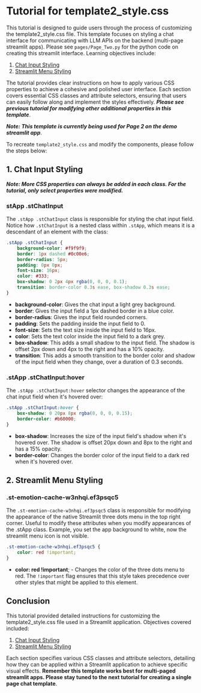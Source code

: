 # Tutorial for template2_style.css
This tutorial is designed to guide users through the process of customizing the template2_style.css file. This template focuses on styling a chat interface for communicating with LLM APIs on the backend (multi-page streamlit apps). Please see `pages/Page_Two.py` for the python code on creating this streamlit interface. Learning objectives include: 
1. [Chat Input Styling](#chat-input-styling)  
2. [Streamlit Menu Styling](#streamlit-menu-styling)  

The tutorial provides clear instructions on how to apply various CSS properties to achieve a cohesive and polished user interface. Each section covers essential CSS classes and attribute selectors, ensuring that users can easily follow along and implement the styles effectively. ***Please see previous tutorial for modifying other additional properties in this template***.

***Note: This template is currently being used for Page 2 on the demo streamlit app***. 

To recreate `template2_style.css` and modify the components, please follow the steps below:

## 1. Chat Input Styling <a name="chat-input-styling"></a>  
***Note: More CSS properties can always be added in each class. For the tutorial, only select properties were modified.***
### stApp .stChatInput
The `.stApp .stChatInput` class is responsible for styling the chat input field. Notice how `.stChatInput` is a nested class within `.stApp`, which means it is a descendant of an element with the class:
```css
.stApp .stChatInput {  
    background-color: #f9f9f9;  
    border: 1px dashed #0c00e6;  
    border-radius: 5px;  
    padding: 0px 0px;  
    font-size: 16px;  
    color: #333;  
    box-shadow: 0 2px 4px rgba(0, 0, 0, 0.1);  
    transition: border-color 0.3s ease, box-shadow 0.3s ease;  
}  
```
- **background-color**: Gives the chat input a light grey background.
- **border**: Gives the input field a 1px dashed border in a blue color.
- **border-radius**: Gives the input field rounded corners.
- **padding**: Sets the padding inside the input field to 0.
- **font-size**: Sets the text size inside the input field to 16px.
- **color**: Sets the text color inside the input field to a dark grey.
- **box-shadow**: This adds a small shadow to the input field. The shadow is offset 2px down and 4px to the right and has a 10% opacity.
- **transition**: This adds a smooth transition to the border color and shadow of the input field when they change, over a duration of 0.3 seconds.

### .stApp .stChatInput:hover
The `.stApp .stChatInput:hover` selector changes the appearance of the chat input field when it's hovered over:
```css
.stApp .stChatInput:hover {  
    box-shadow: 0 20px 8px rgba(0, 0, 0, 0.15); 
    border-color: #b60000;  
}  
```
- **box-shadow**: Increases the size of the input field's shadow when it's hovered over. The shadow is offset 20px down and 8px to the right and has a 15% opacity.
- **border-color**: Changes the border color of the input field to a dark red when it's hovered over.

## 2. Streamlit Menu Styling <a name="streamlit-menu-styling"></a>  
### .st-emotion-cache-w3nhqi.ef3psqc5
The `.st-emotion-cache-w3nhqi.ef3psqc5` class is responsible for modifying the appearance of the native Streamlit three dots menu in the top right corner. Useful to modify these attributes when you modify appearances of the .stApp class. Example, you set the app background to white, now the streamlit menu icon is not visible. 
```css
.st-emotion-cache-w3nhqi.ef3psqc5 {  
    color: red !important; 
}  
```
- **color: red !important**; - Changes the color of the three dots menu to red. The `!important` flag ensures that this style takes precedence over other styles that might be applied to this element.

## Conclusion 
This tutorial provided detailed instructions for customizing the template2_style.css file used in a Streamlit application. Objectives covered included:

1. [Chat Input Styling](#chat-input-styling)  
2. [Streamlit Menu Styling](#streamlit-menu-styling)   


Each section specifies various CSS classes and attribute selectors, detailing how they can be applied within a Streamlit application to achieve specific visual effects. **Remember this template works best for multi-paged streamlit apps. Please stay tuned to the next tutorial for creating a single page chat template**. 